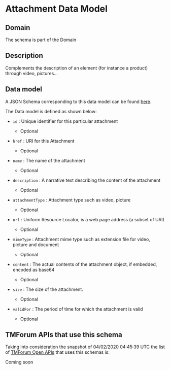 # Attachment Data Model

## Domain

The  schema is part of the  Domain

## Description

Complements the description of an element (for instance a product) through video, pictures...

## Data model

A JSON Schema corresponding to this data model can be found
[here](https://github.com/tmforum-rand/schemas/blob/candidates/Common/Attachment.schema.json).

The Data model is defined as shown below:
- `id` : Unique identifier for this particular attachment

  - Optional

- `href` : URI for this Attachment

  - Optional

- `name` : The name of the attachment

  - Optional

- `description` : A narrative text describing the content of the attachment

  - Optional

- `attachmentType` : Attachment type such as video, picture

  - Optional

- `url` : Uniform Resource Locator, is a web page address (a subset of URI)

  - Optional

- `mimeType` : Attachment mime type such as extension file for video, picture and document

  - Optional

- `content` : The actual contents of the attachment object, if embedded, encoded as base64

  - Optional

- `size` : The size of the attachment.

  - Optional

- `validFor` : The period of time for which the attachment is valid

  - Optional





## TMForum APIs that use this schema

Taking into consideration the snapshot of 04/02/2020 04:45:39 UTC the list of [TMForum Open APIs](https://www.tmforum.org/open-apis/) that uses this schemas is:

Coming soon